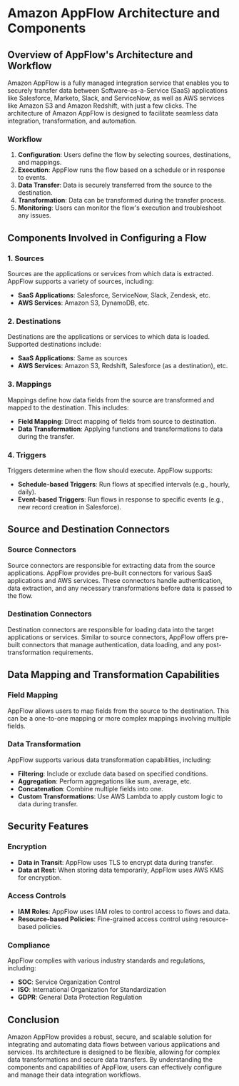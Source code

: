 # Amazon AppFlow Architecture and Components

## Overview of AppFlow's Architecture and Workflow

Amazon AppFlow is a fully managed integration service that enables you to securely transfer data between Software-as-a-Service (SaaS) applications like Salesforce, Marketo, Slack, and ServiceNow, as well as AWS services like Amazon S3 and Amazon Redshift, with just a few clicks. The architecture of Amazon AppFlow is designed to facilitate seamless data integration, transformation, and automation.

### Workflow

1. **Configuration**: Users define the flow by selecting sources, destinations, and mappings.
2. **Execution**: AppFlow runs the flow based on a schedule or in response to events.
3. **Data Transfer**: Data is securely transferred from the source to the destination.
4. **Transformation**: Data can be transformed during the transfer process.
5. **Monitoring**: Users can monitor the flow's execution and troubleshoot any issues.

## Components Involved in Configuring a Flow

### 1. Sources

Sources are the applications or services from which data is extracted. AppFlow supports a variety of sources, including:

- **SaaS Applications**: Salesforce, ServiceNow, Slack, Zendesk, etc.
- **AWS Services**: Amazon S3, DynamoDB, etc.

### 2. Destinations

Destinations are the applications or services to which data is loaded. Supported destinations include:

- **SaaS Applications**: Same as sources
- **AWS Services**: Amazon S3, Redshift, Salesforce (as a destination), etc.

### 3. Mappings

Mappings define how data fields from the source are transformed and mapped to the destination. This includes:

- **Field Mapping**: Direct mapping of fields from source to destination.
- **Data Transformation**: Applying functions and transformations to data during the transfer.

### 4. Triggers

Triggers determine when the flow should execute. AppFlow supports:

- **Schedule-based Triggers**: Run flows at specified intervals (e.g., hourly, daily).
- **Event-based Triggers**: Run flows in response to specific events (e.g., new record creation in Salesforce).

## Source and Destination Connectors

### Source Connectors

Source connectors are responsible for extracting data from the source applications. AppFlow provides pre-built connectors for various SaaS applications and AWS services. These connectors handle authentication, data extraction, and any necessary transformations before data is passed to the flow.

### Destination Connectors

Destination connectors are responsible for loading data into the target applications or services. Similar to source connectors, AppFlow offers pre-built connectors that manage authentication, data loading, and any post-transformation requirements.

## Data Mapping and Transformation Capabilities

### Field Mapping

AppFlow allows users to map fields from the source to the destination. This can be a one-to-one mapping or more complex mappings involving multiple fields.

### Data Transformation

AppFlow supports various data transformation capabilities, including:

- **Filtering**: Include or exclude data based on specified conditions.
- **Aggregation**: Perform aggregations like sum, average, etc.
- **Concatenation**: Combine multiple fields into one.
- **Custom Transformations**: Use AWS Lambda to apply custom logic to data during transfer.

## Security Features

### Encryption

- **Data in Transit**: AppFlow uses TLS to encrypt data during transfer.
- **Data at Rest**: When storing data temporarily, AppFlow uses AWS KMS for encryption.

### Access Controls

- **IAM Roles**: AppFlow uses IAM roles to control access to flows and data.
- **Resource-based Policies**: Fine-grained access control using resource-based policies.

### Compliance

AppFlow complies with various industry standards and regulations, including:

- **SOC**: Service Organization Control
- **ISO**: International Organization for Standardization
- **GDPR**: General Data Protection Regulation

## Conclusion

Amazon AppFlow provides a robust, secure, and scalable solution for integrating and automating data flows between various applications and services. Its architecture is designed to be flexible, allowing for complex data transformations and secure data transfers. By understanding the components and capabilities of AppFlow, users can effectively configure and manage their data integration workflows.